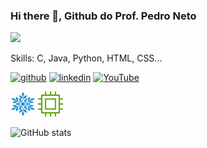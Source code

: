 ### Hi there 👋, Github do Prof. Pedro Neto
![](http://pedro.tuxcuiabano.com/wp-content/uploads/2014/12/logos-2.png)


Skills: C, Java, Python, HTML, CSS...



[<img src='https://cdn.jsdelivr.net/npm/simple-icons@3.0.1/icons/github.svg' alt='github' height='40'>](https://github.com/tuxcuiabano)  [<img src='https://cdn.jsdelivr.net/npm/simple-icons@3.0.1/icons/linkedin.svg' alt='linkedin' height='40'>](https://www.linkedin.com/in/tuxcuiabano/)  [<img src='https://cdn.jsdelivr.net/npm/simple-icons@3.0.1/icons/youtube.svg' alt='YouTube' height='40'>](http://www.youtube.com/c/PedroNetoTux)  

<a href='https://archiveprogram.github.com/'><img src='https://raw.githubusercontent.com/acervenky/animated-github-badges/master/assets/acbadge.gif' width='40' height='40'></a> <a href='https://docs.github.com/en/developers'><img src='https://raw.githubusercontent.com/acervenky/animated-github-badges/master/assets/devbadge.gif' width='40' height='40'></a> 

![GitHub stats](https://github-readme-stats.vercel.app/api?username=tuxcuiabano&show_icons=true)  

